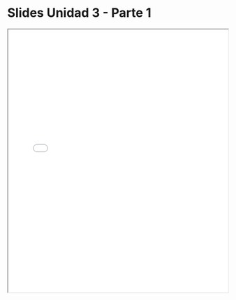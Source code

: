 # Slides Unidad 3 - Parte 1

<iframe src="./slides/u3-analisis-exploratorio-datos-p1.html" width="100%" height="600px"></iframe>